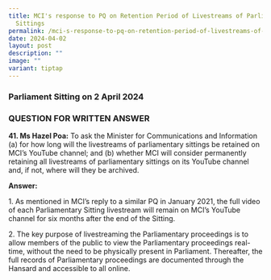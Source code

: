 ```yaml
---
title: MCI's response to PQ on Retention Period of Livestreams of Parliamentary
  Sittings
permalink: /mci-s-response-to-pq-on-retention-period-of-livestreams-of-parliamentary-sittings/
date: 2024-04-02
layout: post
description: ""
image: ""
variant: tiptap
---
```

<h3>Parliament Sitting on 2 April 2024</h3>
<h3>QUESTION FOR WRITTEN ANSWER</h3>
<p><strong>41. Ms Hazel Poa:</strong> To ask the Minister for Communications
and Information (a) for how long will the livestreams of parliamentary
sittings be retained on MCI’s YouTube channel; and (b) whether MCI will
consider permanently retaining all livestreams of parliamentary sittings
on its YouTube channel and, if not, where will they be archived.</p>
<p><strong>Answer: </strong>
</p>
<p>1. As mentioned in MCI’s reply to a similar PQ in January 2021, the full
video of each Parliamentary Sitting livestream will remain on MCI’s YouTube
channel for six months after the end of the Sitting.</p>
<p>2. The key purpose of livestreaming the Parliamentary proceedings is to
allow members of the public to view the Parliamentary proceedings real-time,
without the need to be physically present in Parliament. Thereafter, the
full records of Parliamentary proceedings are documented through the Hansard
and accessible to all online.</p>